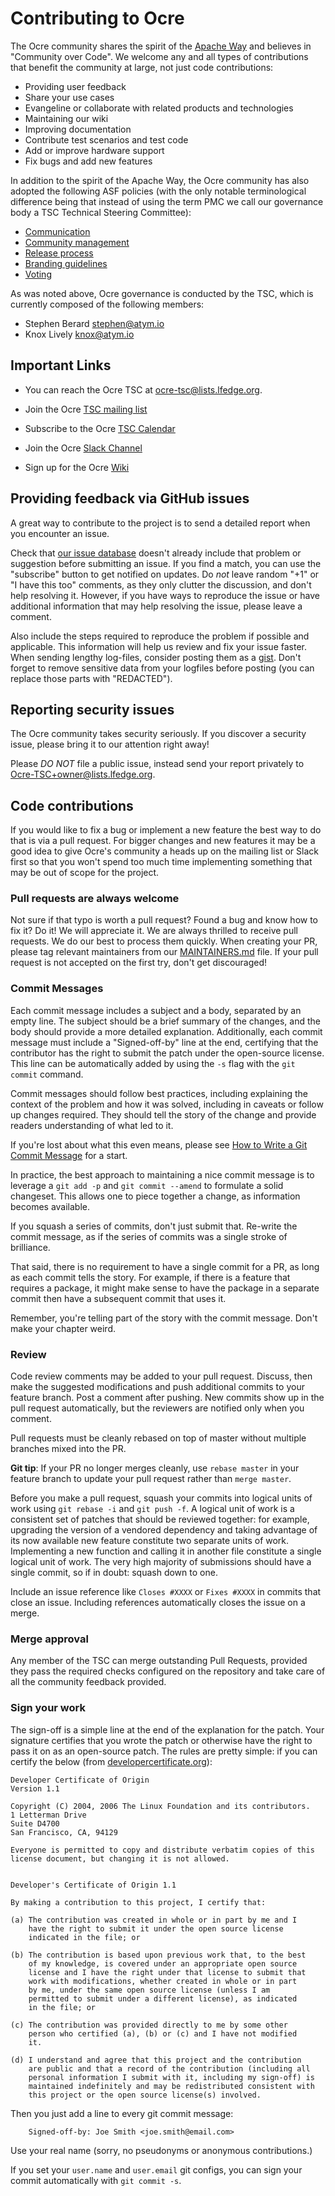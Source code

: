 # Contributing to Ocre 

The Ocre community shares the spirit of the [Apache Way](https://apache.org/theapacheway/)
and believes in "Community over Code". We welcome any and all types of contributions
that benefit the community at large, not just code contributions:

* Providing user feedback
* Share your use cases
* Evangeline or collaborate with related products and technologies
* Maintaining our wiki
* Improving documentation
* Contribute test scenarios and test code
* Add or improve hardware support
* Fix bugs and add new features

In addition to the spirit of the Apache Way, the Ocre community has also adopted
the following ASF policies (with the only notable terminological difference
being that instead of using the term PMC we call our governance body a TSC
Technical Steering Committee):

* [Communication](https://www.apache.org/foundation/governance/pmcs#communication)
* [Community management](https://www.apache.org/foundation/governance/pmcs#community)
* [Release process](https://www.apache.org/legal/release-policy.html)
* [Branding guidelines](http://www.apache.org/foundation/marks/responsibility.html)
* [Voting](https://www.apache.org/foundation/voting.html)

As was noted above, Ocre governance is conducted by the TSC, which is currently
composed of the following members:

* Stephen Berard <stephen@atym.io>
* Knox Lively <knox@atym.io>

## Important Links

* You can reach the Ocre TSC at [ocre-tsc@lists.lfedge.org](mailto:ocre-tsc@lists.lfedge.org).

* Join the Ocre [TSC mailing list](https://lists.lfedge.org/g/Ocre-TSC)

* Subscribe to the Ocre [TSC Calendar](https://zoom-lfx.platform.linuxfoundation.org/meetings/ocre?view=month)

* Join the Ocre [Slack Channel](https://lfedge.slack.com/archives/C07F190CC3X)

* Sign up for the Ocre [Wiki](https://wiki.lfedge.org/display/ocre)

## Providing feedback via GitHub issues

A great way to contribute to the project is to send a detailed report when you
encounter an issue.

Check that [our issue database](https://github.com/project-ocre/ocre-runtime/issues)
doesn't already include that problem or suggestion before submitting an issue.
If you find a match, you can use the "subscribe" button to get notified on
updates. Do *not* leave random "+1" or "I have this too" comments, as they
only clutter the discussion, and don't help resolving it. However, if you
have ways to reproduce the issue or have additional information that may help
resolving the issue, please leave a comment.

Also include the steps required to reproduce the problem if possible and
applicable. This information will help us review and fix your issue faster.
When sending lengthy log-files, consider posting them as a [gist](https://gist.github.com).
Don't forget to remove sensitive data from your logfiles before posting (you can
replace those parts with "REDACTED").

## Reporting security issues

The Ocre community takes security seriously. If you discover a security issue, please bring it to our attention right away!

Please *DO NOT* file a public issue, instead send your report privately to [Ocre-TSC+owner@lists.lfedge.org](mailto:Ocre-TSC+owner@lists.lfedge.org). 

## Code contributions

If you would like to fix a bug or implement a new feature the best way to
do that is via a pull request. For bigger changes and new features it may
be a good idea to give Ocre's community a heads up on the mailing list or
Slack first so that you won't spend too much time implementing something
that may be out of scope for the project.

### Pull requests are always welcome

Not sure if that typo is worth a pull request? Found a bug and know how to fix
it? Do it! We will appreciate it. We are always thrilled to receive pull requests.
We do our best to process them quickly. When creating your PR, please tag relevant 
maintainers from our [MAINTAINERS.md](https://github.com/project-ocre/ocre-runtime/blob/main/MAINTAINERS.md) file. 
If your pull request is not accepted on the first try, don't get discouraged!

### Commit Messages

Each commit message includes a subject and a body, separated by an empty line.
The subject should be a brief summary of the changes, and the body should
provide a more detailed explanation. Additionally, each commit message must
include a "Signed-off-by" line at the end, certifying that the contributor has
the right to submit the patch under the open-source license. This line can be
automatically added by using the `-s` flag with the `git commit` command.

Commit messages should follow best practices, including explaining the context
of the problem and how it was solved, including in caveats or follow up changes
required. They should tell the story of the change and provide readers
understanding of what led to it.

If you're lost about what this even means, please see [How to Write a Git
Commit Message](http://chris.beams.io/posts/git-commit/) for a start.

In practice, the best approach to maintaining a nice commit message is to
leverage a `git add -p` and `git commit --amend` to formulate a solid
changeset. This allows one to piece together a change, as information becomes
available.

If you squash a series of commits, don't just submit that. Re-write the commit
message, as if the series of commits was a single stroke of brilliance.

That said, there is no requirement to have a single commit for a PR, as long as
each commit tells the story. For example, if there is a feature that requires a
package, it might make sense to have the package in a separate commit then have
a subsequent commit that uses it.

Remember, you're telling part of the story with the commit message. Don't make
your chapter weird.

### Review

Code review comments may be added to your pull request. Discuss, then make the
suggested modifications and push additional commits to your feature branch. Post
a comment after pushing. New commits show up in the pull request automatically,
but the reviewers are notified only when you comment.

Pull requests must be cleanly rebased on top of master without multiple branches
mixed into the PR.

**Git tip**: If your PR no longer merges cleanly, use `rebase master` in your
feature branch to update your pull request rather than `merge master`.

Before you make a pull request, squash your commits into logical units of work
using `git rebase -i` and `git push -f`. A logical unit of work is a consistent
set of patches that should be reviewed together: for example, upgrading the
version of a vendored dependency and taking advantage of its now available new
feature constitute two separate units of work. Implementing a new function and
calling it in another file constitute a single logical unit of work. The very
high majority of submissions should have a single commit, so if in doubt: squash
down to one.

Include an issue reference like `Closes #XXXX` or `Fixes #XXXX` in commits that
close an issue. Including references automatically closes the issue on a merge.

### Merge approval

Any member of the TSC can merge outstanding Pull Requests, provided they pass
the required checks configured on the repository and take care of all the
community feedback provided.

### Sign your work

The sign-off is a simple line at the end of the explanation for the patch. Your
signature certifies that you wrote the patch or otherwise have the right to pass
it on as an open-source patch. The rules are pretty simple: if you can certify
the below (from [developercertificate.org](http://developercertificate.org/)):

```text
Developer Certificate of Origin
Version 1.1

Copyright (C) 2004, 2006 The Linux Foundation and its contributors.
1 Letterman Drive
Suite D4700
San Francisco, CA, 94129

Everyone is permitted to copy and distribute verbatim copies of this
license document, but changing it is not allowed.


Developer's Certificate of Origin 1.1

By making a contribution to this project, I certify that:

(a) The contribution was created in whole or in part by me and I
    have the right to submit it under the open source license
    indicated in the file; or

(b) The contribution is based upon previous work that, to the best
    of my knowledge, is covered under an appropriate open source
    license and I have the right under that license to submit that
    work with modifications, whether created in whole or in part
    by me, under the same open source license (unless I am
    permitted to submit under a different license), as indicated
    in the file; or

(c) The contribution was provided directly to me by some other
    person who certified (a), (b) or (c) and I have not modified
    it.

(d) I understand and agree that this project and the contribution
    are public and that a record of the contribution (including all
    personal information I submit with it, including my sign-off) is
    maintained indefinitely and may be redistributed consistent with
    this project or the open source license(s) involved.
```

Then you just add a line to every git commit message:

```text
    Signed-off-by: Joe Smith <joe.smith@email.com>
```

Use your real name (sorry, no pseudonyms or anonymous contributions.)

If you set your `user.name` and `user.email` git configs, you can sign your
commit automatically with `git commit -s`.
